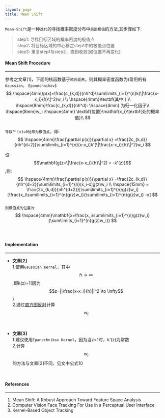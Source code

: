 ```yaml
---
layout: page
title: Mean Shift
---
```

`Mean-Shift`是一种`迭代`的寻找概率密度分布中`局部极值`的方法,其步骤如下:

> step1: 寻找目标区域的概率密度的极值点    
> step2: 将目标区域的中心移之step1中的极值点位置    
> step3: 重复step1与step2，直到收敛(如位置不再变化)    

#### __Mean Shift Procedure__   
---   
参考之文章[1]，下面的核函数基于`欧氏距离`，则其概率密度函数为(常用的有`Gaussian`， `Epanechnikov`):    
$$
\hspace{4mm}p(x)=\frac{c_{k,d}}{nh^d}\sum\limits_{i=1}^{n}k(\|\frac{x-x_i}{h}\|^2)w_i \\
\hspace{4mm}\textbf{其中:} \\
\hspace{8mm}\frac{c_{k,d}}{nh^d}: \hspace{4mm} 为归一化因子\\
\hspace{8mm}w_i :\hspace{4mm} \textbf{位置}\mathbf{x_i}\textbf{处的概率值}\\ 
$$    
`导数P'(x)=0处即为极值点`，即:       
$$
\hspace{4mm}\frac{\partial p(x)}{\partial x} =\frac{2c_{k,d}}{nh^{d+2}}\sum\limits_{i=1}^{n}(x-x_i)k'(\|\frac{x-x_i}{h}\|^2)w_i 
$$    
    
设 $$\mathbf{g(z=\|\frac{x-x_i}{h}\|^2) = -k'(z)}$$,则:    
$$
\hspace{4mm}\frac{\partial p(x)}{\partial x} =\frac{2c_{k,d}}{nh^{d+2}}\sum\limits_{i=1}^{n}(x_i-x)g(z)w_i \\
\hspace{15mm} = \frac{2c_{k,d}}{nh^{d+2}}[\sum\limits_{i=1}^{n}g(z)w_i][\frac{x_i\sum\limits_{i=1}^{n}g(z)w_i}{\sum\limits_{i=1}^{n}g(z)w_i} -x] 
$$    
`则极值点的位置为`:    
$$
\hspace{4mm}\mathbf{x=\frac{x_i\sum\limits_{i=1}^{n}g(z)w_i}{\sum\limits_{i=1}^{n}g(z)w_i}}
$$    
<br />

#### __Implementation__  
---      

* __文章[2]__   
1.使用`Gaussian Kernel`，其中$$h \to \infty$$,即k(z)=1(因为$$z=||\frac{x-x_i}{h}||^2 \to \infty$$)    
2.通过[直方图反射](../../computer_vision/histgram/histgram_backproject.html)计算$$w_i$$    
<br />

* __文章[3]__   
1.建议使用`Epanechnikov Kernel`，因为当z<1时，k'(z)为常数     
2.计算$$w_i$$的方法与文章[2]不同，见文中公式10    
<br />

#### __References__        
---  
1.  Mean Shift: A Robust Approach Toward Feature Space Analysis
2.  Computer Vision Face Tracking For Use in a Perceptual User Interface
3.  Kernel-Based Object Tracking


